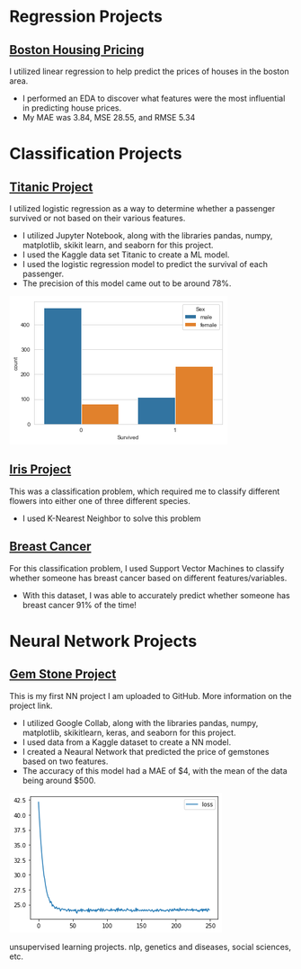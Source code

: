 # Regression Projects

## [Boston Housing Pricing](https://github.com/AndrewVandenberg/Portfolio/blob/main/Boston%20Housing%20.ipynb)
I utilized linear regression to help predict the prices of houses in the boston area.
* I performed an EDA to discover what features were the most influential in predicting house prices.
* My MAE was 3.84, MSE 28.55, and RMSE 5.34

# Classification Projects

## [Titanic Project](https://github.com/AndrewVandenberg/Titanic)
I utilized logistic regression as a way to determine whether a passenger survived or not based on their various features.

* I utilized Jupyter Notebook, along with the libraries pandas, numpy, matplotlib, skikit learn, and seaborn for this project.
* I used the Kaggle data set Titanic to create a ML model.
* I used the logistic regression model to predict the survival of each passenger.
* The precision of this model came out to be around 78%.


![](https://github.com/AndrewVandenberg/Portfolio/blob/main/images/graph.png)


## [Iris Project](https://github.com/AndrewVandenberg/Portfolio/blob/main/Iris%20Project.ipynb)
This was a classification problem, which required me to classify different flowers into either one of three different species.
* I used K-Nearest Neighbor to solve this problem

## [Breast Cancer](https://github.com/AndrewVandenberg/Portfolio/blob/main/Breast%20Cancer.ipynb)
For this classification problem, I used Support Vector Machines to classify whether someone has breast cancer based on different features/variables.
* With this dataset, I was able to accurately predict whether someone has breast cancer 91% of the time!



# Neural Network Projects

## [Gem Stone Project](https://github.com/AndrewVandenberg/Portfolio/blob/main/TensorFlow_Gem_Project.ipynb)
This is my first NN project I am uploaded to GitHub. More information on the project link.
* I utilized Google Collab, along with the libraries pandas, numpy, matplotlib, skikitlearn, keras, and seaborn for this project.
* I used data from a Kaggle dataset to create a NN model.
* I created a Neaural Network that predicted the price of gemstones based on two features.
* The accuracy of this model had a MAE of $4, with the mean of the data being around $500.
 
![](https://github.com/AndrewVandenberg/Portfolio/blob/main/images/gem.png)


unsupervised learning projects. nlp, genetics and diseases, social sciences, etc.
